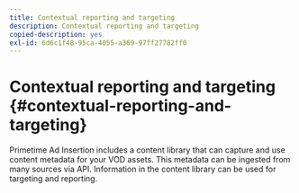 ```yaml
---
title: Contextual reporting and targeting
description: Contextual reporting and targeting
copied-description: yes
exl-id: 6d6c1f48-95ca-4055-a369-97ff27782ff0
---
```

# Contextual reporting and targeting {#contextual-reporting-and-targeting}

Primetime Ad Insertion includes a content library that can capture and use content metadata for your VOD assets. This metadata can be ingested from many sources via API. Information in the content library can be used for targeting and reporting.

